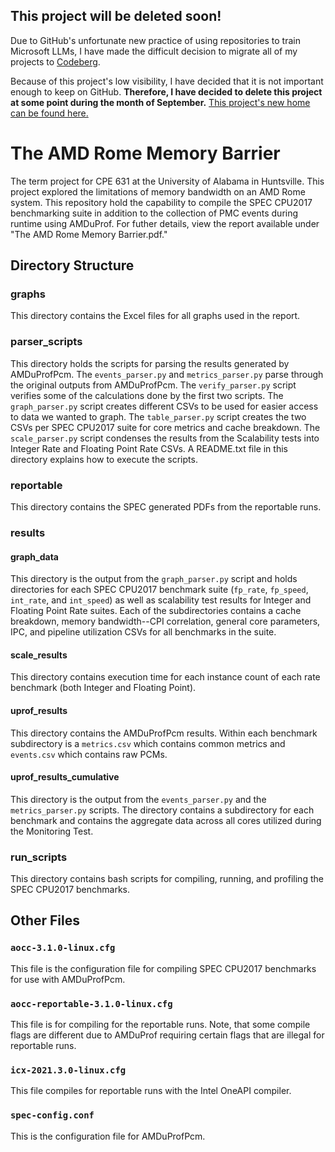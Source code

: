 ## This project will be deleted soon!

Due to GitHub's unfortunate new practice of using repositories to train Microsoft LLMs, I have made the difficult decision to migrate all of my projects to [Codeberg](https://codeberg.org/).

Because of this project's low visibility, I have decided that it is not important enough to keep on GitHub.
**Therefore, I have decided to delete this project at some point during the month of September.**
[This project's new home can be found here.](https://codeberg.org/computablee/rome-memory-barrier)

# The AMD Rome Memory Barrier
The term project for CPE 631 at the University of Alabama in Huntsville. This project explored the limitations of memory bandwidth on an AMD Rome system. This repository hold the capability to compile the SPEC CPU2017 benchmarking suite in addition to the collection of PMC events during runtime using AMDuProf. For futher details, view the report available under "The AMD Rome Memory Barrier.pdf."

## Directory Structure
### graphs
This directory contains the Excel files for all graphs used in the report.

### parser_scripts
This directory holds the scripts for parsing the results generated by AMDuProfPcm. The `events_parser.py` and `metrics_parser.py` parse through the original outputs from AMDuProfPcm. The `verify_parser.py` script verifies some of the calculations done by the first two scripts. The `graph_parser.py` script creates different CSVs to be used for easier access to data we wanted to graph. The `table_parser.py` script creates the two CSVs per SPEC CPU2017 suite for core metrics and cache breakdown. The `scale_parser.py` script condenses the results from the Scalability tests into Integer Rate and Floating Point Rate CSVs. A README.txt file in this directory explains how to execute the scripts.

### reportable
This directory contains the SPEC generated PDFs from the reportable runs.

### results
#### graph_data
This directory is the output from the `graph_parser.py` script and holds directories for each SPEC CPU2017 benchmark suite (`fp_rate`, `fp_speed`, `int_rate`, and `int_speed`) as well as scalability test results for Integer and Floating Point Rate suites. Each of the subdirectories contains a cache breakdown, memory bandwidth--CPI correlation, general core parameters, IPC, and pipeline utilization CSVs for all benchmarks in the suite.

#### scale_results
This directory contains execution time for each instance count of each rate benchmark (both Integer and Floating Point).

#### uprof_results
This directory contains the AMDuProfPcm results. Within each benchmark subdirectory is a `metrics.csv` which contains common metrics and `events.csv` which contains raw PCMs.

#### uprof_results_cumulative
This directory is the output from the `events_parser.py` and the `metrics_parser.py` scripts. The directory contains a subdirectory for each benchmark and contains the aggregate data across all cores utilized during the Monitoring Test.

### run_scripts
This directory contains bash scripts for compiling, running, and profiling the SPEC CPU2017 benchmarks. 

## Other Files
### `aocc-3.1.0-linux.cfg`
This file is the configuration file for compiling SPEC CPU2017 benchmarks for use with AMDuProfPcm.

### `aocc-reportable-3.1.0-linux.cfg`
This file is for compiling for the reportable runs. Note, that some compile flags are different due to AMDuProf requiring certain flags that are illegal for reportable runs.

### `icx-2021.3.0-linux.cfg`
This file compiles for reportable runs with the Intel OneAPI compiler.

### `spec-config.conf`
This is the configuration file for AMDuProfPcm.
